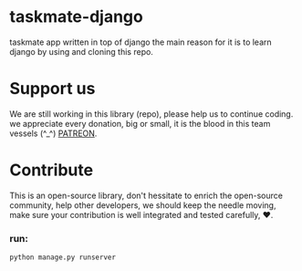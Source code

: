 # taskmate-django
taskmate app written in top of django the main reason for it is to learn django by using and cloning this repo.

# Support us
We are still working in this library (repo), please help us to continue coding. we appreciate every donation, big or small, it is the blood in this team vessels (^_^)
[PATREON](https://www.patreon.com/ms2052001/).

# Contribute
This is an open-source library, don't hessitate to enrich the open-source community, help other developers, we should keep the needle moving, make sure your contribution is well integrated and tested carefully, ❤️️.

### run:
``` python
python manage.py runserver
